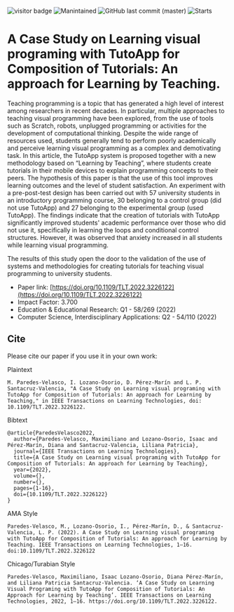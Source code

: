 ![visitor badge](https://vbr.wocr.tk/badge?page_id=isaaclo97.TutoApp&color=be54c6&style=flat&logo=Github)
![Manintained](https://img.shields.io/badge/Maintained%3F-yes-green.svg)
![GitHub last commit (master)](https://img.shields.io/github/last-commit/isaaclo97/TutoApp)
![Starts](https://img.shields.io/github/stars/isaaclo97/TutoApp.svg)

# A Case Study on Learning visual programing with TutoApp for Composition of Tutorials: An approach for Learning by Teaching.

Teaching programming is a topic that has generated a high level of interest among researchers in recent decades. In particular, multiple approaches to teaching visual programming have been explored, from the use of tools such as Scratch, robots, unplugged programming or activities for the development of computational thinking. Despite the wide range of resources used, students generally tend to perform poorly academically and perceive learning visual programming as a complex and demotivating task.
In this article, the TutoApp system is proposed together with a new methodology based on “Learning by Teaching”, where students create tutorials in their mobile devices to explain programming concepts to their peers. The hypothesis of this paper is that the use of this tool improves learning outcomes and the level of student satisfaction. An experiment with a pre-post-test design has been carried out with 57 university students in an introductory programming course, 30 belonging to a control group (did not use TutoApp) and 27 belonging to the experimental group (used TutoApp). The findings indicate that the creation of tutorials with TutoApp significantly improved students' academic performance over those who did not use it, specifically in learning the loops and conditional control structures. However, it was observed that anxiety increased in all students while learning visual programming.

The results of this study open the door to the validation of the use of systems and methodologies for creating tutorials for teaching visual programming to university students.

- Paper link: [https://doi.org/10.1109/TLT.2022.3226122](https://doi.org/10.1109/TLT.2022.3226122)
- Impact Factor: 3.700 
- Education & Educational Research: Q1 - 58/269 (2022)
- Computer Science, Interdisciplinary Applications: Q2 - 54/110 (2022)


## Cite

Please cite our paper if you use it in your own work:


Plaintext
```
M. Paredes-Velasco, I. Lozano-Osorio, D. Pérez-Marín and L. P. Santacruz-Valencia, "A Case Study on Learning visual programing with TutoApp for Composition of Tutorials: An approach for Learning by Teaching," in IEEE Transactions on Learning Technologies, doi: 10.1109/TLT.2022.3226122.
```

Bibtext
```
@article{ParedesVelasco2022,
  author={Paredes-Velasco, Maximiliano and Lozano-Osorio, Isaac and Pérez-Marín, Diana and Santacruz-Valencia, Liliana Patricia},
  journal={IEEE Transactions on Learning Technologies},
  title={A Case Study on Learning visual programing with TutoApp for Composition of Tutorials: An approach for Learning by Teaching},
  year={2022},
  volume={},
  number={},
  pages={1-16},
  doi={10.1109/TLT.2022.3226122}
}
```

AMA Style
```
Paredes-Velasco, M., Lozano-Osorio, I., Pérez-Marín, D., & Santacruz-Valencia, L. P. (2022). A Case Study on Learning visual programing with TutoApp for Composition of Tutorials: An approach for Learning by Teaching. IEEE Transactions on Learning Technologies, 1–16. doi:10.1109/TLT.2022.3226122
```

Chicago/Turabian Style
```
Paredes-Velasco, Maximiliano, Isaac Lozano-Osorio, Diana Pérez-Marín, and Liliana Patricia Santacruz-Valencia. ‘A Case Study on Learning Visual Programing with TutoApp for Composition of Tutorials: An Approach for Learning by Teaching’. IEEE Transactions on Learning Technologies, 2022, 1–16. https://doi.org/10.1109/TLT.2022.3226122.
```
